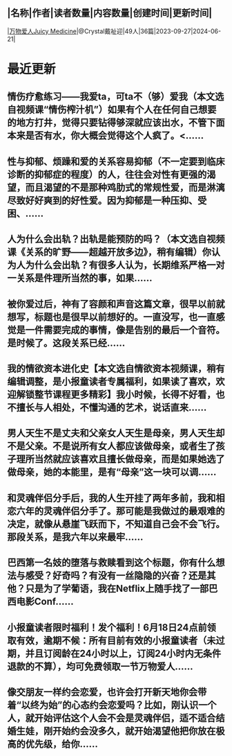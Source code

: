 |名称|作者|读者数量|内容数量|创建时间|更新时间|
---
|[万物爱人Juicy Medicine](https://xiaobot.net/p/juicymedicine?refer=0b133df9-27dc-423b-8101-639049001c13)|@Crystal戴祉迎|49人|36篇|2023-09-27|2024-06-21|

# 最近更新
## 情伤疗愈练习——我爱ta，可ta不（够）爱我（本文选自视频课“情伤榨汁机”）如果有个人在任何自己想要的地方打井，觉得只要钻得够深就应该出水，不管下面本来是否有水，你大概会觉得这个人疯了。<......
## 性与抑郁、烦躁和爱的关系容易抑郁（不一定要到临床诊断的抑郁症的程度）的人，往往会对性有更强的渴望，而且渴望的不是那种鸡肋式的常规性爱，而是淋漓尽致好好爽到的好性爱。因为抑郁是一种压抑、受困、......
## 人为什么会出轨？出轨是能预防的吗？（本文选自视频课《关系的旷野——超越开放多边》，稍有编辑）你认为人为什么会出轨？有很多人认为，长期维系严格一对一关系是件理所当然的事，如果......
## 被你爱过后，神有了容颜和声音这篇文章，很早以前就想写，标题也是很早以前想好的。一直没写，也一直感觉是一件需要完成的事情，像是告别的最后一个音符。是时候了。这段关系已经......
## 我的情欲资本进化史【本文选自情欲资本视频课，稍有编辑调整，是小报童读者专属福利，如果读了喜欢，欢迎解锁整节课程更多精彩】我小时候，长得不好看，也不擅长与人相处，不懂沟通的艺术，说话直来......
## 男人天生不是丈夫和父亲女人天生是母亲，男人天生却不是父亲。不是说所有女人都应该做母亲，或者生了孩子理所当然就应该喜欢且擅长做母亲，而是如果她选了做母亲，她的本能里，是有“母亲”这一块可以调......
## 和灵魂伴侣分手后，我的人生开挂了两年多前，我和相恋六年的灵魂伴侣分手了。那可能是我做过的最艰难的决定，就像从悬崖飞跃而下，不知道自己会不会飞行。那段关系，是我六年以来最牢......
## 巴西第一名妓的堕落与救赎看到这个标题，你有什么想法与感受？好奇吗？有没有一丝隐隐的兴奋？还是其他？只是为了学葡语，我在Netflix上随手找了一部巴西电影Conf......
## 小报童读者限时福利！发个福利！6月18日24点前领取有效，逾期不候：所有目前有效的小报童读者（未过期，并且订阅龄在24小时以上，订阅24小时内无条件退款的不算），均可免费领取一节万物爱人......
## 像交朋友一样约会恋爱，也许会打开新天地你会带着“以终为始”的心态约会恋爱吗？比如，刚认识一个人，就开始评估这个人会不会是灵魂伴侣，适不适合结婚生娃，刚开始约会没多久，就开始渴望他把你放在极高的优先级，给你......


